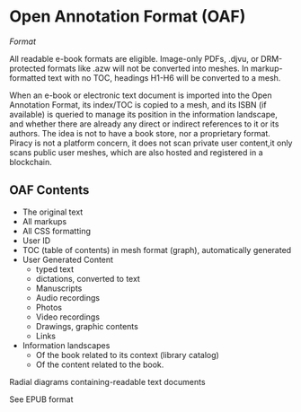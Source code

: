 # Open Annotation Format (OAF)
*Format*

All readable e-book formats are eligible. Image-only PDFs, .djvu, or DRM-protected formats like .azw will not be converted into meshes. In markup-formatted text with no TOC, headings H1-H6 will be converted to a mesh.

When an e-book or electronic text document is imported into the Open Annotation Format, its index/TOC is copied to a mesh, and its ISBN (if available) is queried to manage its position in the information landscape, and whether there are already any direct or indirect references to it or its authors.   The idea is not to have a book store, nor a proprietary format. Piracy is not a platform concern, it does not scan private user content,it only scans public user meshes, which are also hosted and registered in a blockchain.

## OAF Contents

- The original text
- All markups
- All CSS formatting
- User ID
- TOC (table of contents) in mesh format (graph), automatically generated
- User Generated Content
  - typed text
  - dictations, converted to text
  - Manuscripts
  - Audio recordings
  - Photos
  - Video recordings
  - Drawings, graphic contents
  - Links
- Information landscapes
  - Of the book related to its context (library catalog)
  - Of the content related to the book.


Radial diagrams containing-readable text documents

See EPUB format
